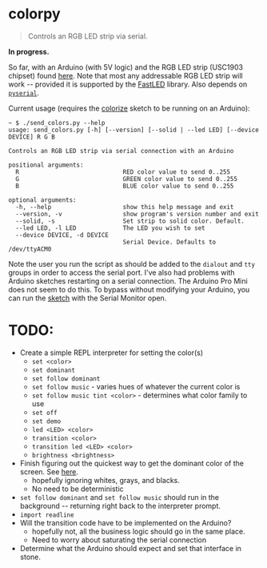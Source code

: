 # colorpy
> Controls an RGB LED strip via serial.

**In progress.**

So far, with an Arduino (with 5V logic) and the RGB LED strip (USC1903 chipset) found [here](https://moderndevice.com/product/serial-rgb-led-strips-ucs1903/). Note that most any addressable RGB LED strip will work -- provided it is supported by the [FastLED](https://github.com/FastLED/FastLED) library. Also depends on [`pyserial`](https://github.com/pyserial/pyserial).

Current usage (requires the [colorize](colorize) sketch to be running on an Arduino):

```
~ $ ./send_colors.py --help
usage: send_colors.py [-h] [--version] [--solid | --led LED] [--device DEVICE] R G B

Controls an RGB LED strip via serial connection with an Arduino

positional arguments:
  R                             RED color value to send 0..255
  G                             GREEN color value to send 0..255
  B                             BLUE color value to send 0..255

optional arguments:
  -h, --help                    show this help message and exit
  --version, -v                 show program's version number and exit
  --solid, -s                   Set strip to solid color. Default.
  --led LED, -l LED             The LED you wish to set
  --device DEVICE, -d DEVICE
                                Serial Device. Defaults to /dev/ttyACM0
```

Note the user you run the script as should be added to the `dialout` and `tty` groups in order to access the serial port. I've also had problems with Arduino sketches restarting on a serial connection. The Arduino Pro Mini does not seem to do this. To bypass without modifying your Arduino, you can run the [sketch](colorize) with the Serial Monitor open.

# TODO:
* Create a simple REPL interpreter for setting the color(s)
    - `set <color>`
    - `set dominant`
    - `set follow dominant`
    - `set follow music` - varies hues of whatever the current color is
    - `set follow music tint <color>` - determines what color family to use
    - `set off`
    - `set demo`
    - `led <LED> <color>`
    - `transition <color>`
    - `transition led <LED> <color>`
    - `brightness <brightness>`
* Finish figuring out the quickest way to get the dominant color of the screen. See [here](colors).
    - hopefully ignoring whites, grays, and blacks.
    - No need to be deterministic
* `set follow dominant` and `set follow music` should run in the background -- returning right back to the interpreter prompt.
* `import readline`
* Will the transition code have to be implemented on the Arduino?
    - hopefully not, all the business logic should go in the same place.
    - Need to worry about saturating the serial connection
* Determine what the Arduino should expect and set that interface in stone.
